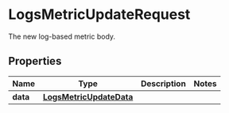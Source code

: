 # LogsMetricUpdateRequest

The new log-based metric body.

## Properties

| Name     | Type                                                | Description | Notes |
| -------- | --------------------------------------------------- | ----------- | ----- |
| **data** | [**LogsMetricUpdateData**](LogsMetricUpdateData.md) |             |
